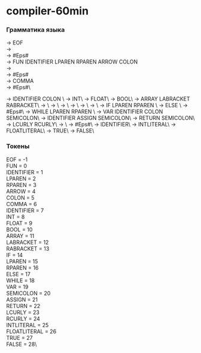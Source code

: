 # compiler-60min

### Грамматика языка
<Program>       -> <FunctionList> EOF\
<FunctionList>  -> <Function> <FunctionList>\
<FunctionList>  -> #Eps#\
<Function>      -> FUN IDENTIFIER LPAREN <ParamList> RPAREN ARROW <Type> COLON <Statement>\
<ParamList>     -> <Param> <TailParamList>\
<ParamList>     -> #Eps#\
<TailParamList> -> COMMA <Param> <TailParamList>\
<TailParamList> -> #Eps#\
<Param>         -> IDENTIFIER COLON <Type>\
<Type>          -> INT\
<Type>          -> FLOAT\
<Type>          -> BOOL\
<Type>          -> ARRAY LABRACKET <Type> RABRACKET\
<Statement>     -> <Condition>\
<Statement>     -> <Loop>\
<Statement>     -> <Decl>\
<Statement>     -> <Assign>\
<Statement>     -> <Return>\
<Statement>     -> <Composite>\
<Condition>     -> IF LPAREN <Expression> RPAREN <Statement> <OptionalElse>\
<OptionalElse>  -> ELSE <Statement>\
<OptionalElse>  -> #Eps#\
<Loop>          -> WHILE LPAREN <Expression> RPAREN <Statement>\
<Decl>          -> VAR IDENTIFIER COLON <Type> SEMICOLON\
<Assign>        -> IDENTIFIER ASSIGN <Expression> SEMICOLON\
<Return>        -> RETURN <Expression> SEMICOLON\
<Composite>     -> LCURLY <StatementList> RCURLY\
<StatementList> -> <Statement> <StatementList>\
<StatementList> -> #Eps#\
<Expression>    -> IDENTIFIER\
<Expression>    -> INTLITERAL\
<Expression>    -> FLOATLITERAL\
<Expression>    -> TRUE\
<Expression>    -> FALSE\

### Токены
EOF          = -1\
FUN          =  0\
IDENTIFIER   =  1\
LPAREN       =  2\
RPAREN       =  3\
ARROW        =  4\
COLON        =  5\
COMMA        =  6\
IDENTIFIER   =  7\
INT          =  8\
FLOAT        =  9\
BOOL         = 10\
ARRAY        = 11\
LABRACKET    = 12\
RABRACKET    = 13\
IF           = 14\
LPAREN       = 15\
RPAREN       = 16\
ELSE         = 17\
WHILE        = 18\
VAR          = 19\
SEMICOLON    = 20\
ASSIGN       = 21\
RETURN       = 22\
LCURLY       = 23\
RCURLY       = 24\
INTLITERAL   = 25\
FLOATLITERAL = 26\
TRUE         = 27\
FALSE        = 28\
